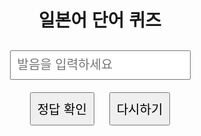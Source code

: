 <!DOCTYPE html>
<html lang="ko">
<head>
  <meta charset="UTF-8">
  <title>일본어 단어 퀴즈</title>
  <style>
    body { font-family: Arial, sans-serif; text-align: center; padding: 50px; }
    #question { font-size: 30px; margin: 20px; }
    #result { font-size: 24px; margin: 20px; }
    input, button { font-size: 20px; margin: 10px; padding: 10px; }
    #question-number { font-size: 18px; margin: 10px; }
  </style>
</head>
<body>

<h1>일본어 단어 퀴즈</h1>
<div id="question"></div>
<div id="question-number"></div>
<input type="text" id="answer" placeholder="발음을 입력하세요" autocomplete="off">
<br>
<button onclick="checkAnswer()">정답 확인</button>
<button onclick="resetQuiz()">다시하기</button>
<div id="result"></div>

<script>
const wordList = {
  "대학교": "다이가쿠", "바다": "우미", "산": "야마", "길": "미치",
  "얼굴": "카오", "몸, 신체": "카라다", "학교": "갓코-", "출발": "슈팟츠",
  "인사": "아이사츠", "교실": "쿄-시츠", "우산": "카사", "입구": "이리구치",
  "노래": "우타", "봄": "하루", "여름": "나츠", "가을": "아키", "겨울": "후유",
  "가족": "카조쿠", "은행": "깅코-", "식당": "쇼쿠도-", "공원": "코-엔",
  "날씨": "텐키", "시계": "토케이", "사진": "샤신", "학생": "가쿠세-",
  "아이": "코도모", "어른": "오토나", "하늘": "소라", "도서관": "토쇼칸",
  "색, 빛깔": "이로", "가방": "카방/밧구", "요리": "료-리", "문제": "몬다이",
  "시간": "지칸", "밤": "요루", "낮": "히루", "아침": "아사", "저녁": "유-가타",
  "교통": "코-츠-", "여행": "료코-", "강": "카와", "자기, 자신": "지분",
  "이유": "리유-", "세계": "세카이", "흥미": "쿄-미", "취미": "슈미",
  "안전": "안젠", "결혼": "켓콘", "약": "쿠스리", "전부": "젠부"
};

const koreanWords = Object.keys(wordList);
let currentIndex = 0;
let correctCount = 0;
let answerChecked = false;

function showQuestion() {
  if (currentIndex < koreanWords.length) {
    document.getElementById('question').innerText = koreanWords[currentIndex];
    document.getElementById('question-number').innerText = `${currentIndex + 1} / ${koreanWords.length}`;
    document.getElementById('answer').value = '';
    document.getElementById('result').innerText = '';
    answerChecked = false;
  } else {
    showResult();
  }
}

function checkAnswer() {
  if (currentIndex < koreanWords.length && !answerChecked) {
    const userAnswer = document.getElementById('answer').value.trim();
    const correctPronunciation = wordList[koreanWords[currentIndex]];
    if (userAnswer === correctPronunciation) {
      document.getElementById('result').innerText = '정답입니다!';
      document.getElementById('result').style.color = 'blue';
      correctCount++;
    } else {
      document.getElementById('result').innerText = `틀렸습니다. 정답은 '${correctPronunciation}'입니다.`;
      document.getElementById('result').style.color = 'red';
    }
    answerChecked = true;
    setTimeout(nextQuestion, 2000); // 2초 후 다음 문제
  }
}

function nextQuestion() {
  if (answerChecked) {
    currentIndex++;
    showQuestion();
  }
}

function resetQuiz() {
  currentIndex = 0;
  correctCount = 0;
  answerChecked = false;
  showQuestion();
  document.getElementById('result').innerText = '';
}

function showResult() {
  alert(`퀴즈 종료!\n맞춘 개수: ${correctCount} / ${koreanWords.length}\n점수: ${correctCount}점`);
  resetQuiz();
}

// 시작할 때 첫 문제 보여주기
showQuestion();
</script>

</body>
</html>
